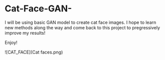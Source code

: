 # Cat-Face-GAN-

I will be using basic GAN model to create cat face images. I hope to learn new methods along the way and come back to this project to pregressively improve my results!

Enjoy!


![CAT_FACE](Cat faces.png)
